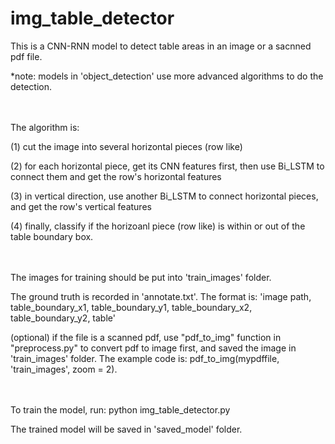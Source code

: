 # img_table_detector

This is a CNN-RNN model to detect table areas in an image or a sacnned pdf file. 

*note: models in 'object_detection' use more advanced algorithms to do the detection. 

<br><br>
The algorithm is: 

(1) cut the image into several horizontal pieces (row like)

(2) for each horizontal piece, get its CNN features first, then use Bi_LSTM to connect them and get the row's horizontal features

(3) in vertical direction, use another Bi_LSTM to connect horizontal pieces, and get the row's vertical features

(4) finally, classify if the horizoanl piece (row like) is within or out of the table boundary box. 

<br><br>
The images for training should be put into 'train_images' folder. 

The ground truth is recorded in 'annotate.txt'. The format is: 'image path, table_boundary_x1, table_boundary_y1, table_boundary_x2, table_boundary_y2, table'

(optional) if the file is a scanned pdf, use "pdf_to_img" function in "preprocess.py" to convert pdf to image first, and saved the image in 'train_images' folder. The example code is: pdf_to_img(mypdffile, 'train_images', zoom = 2). 

<br><br>
To train the model, run: python img_table_detector.py

The trained model will be saved in 'saved_model' folder. 

